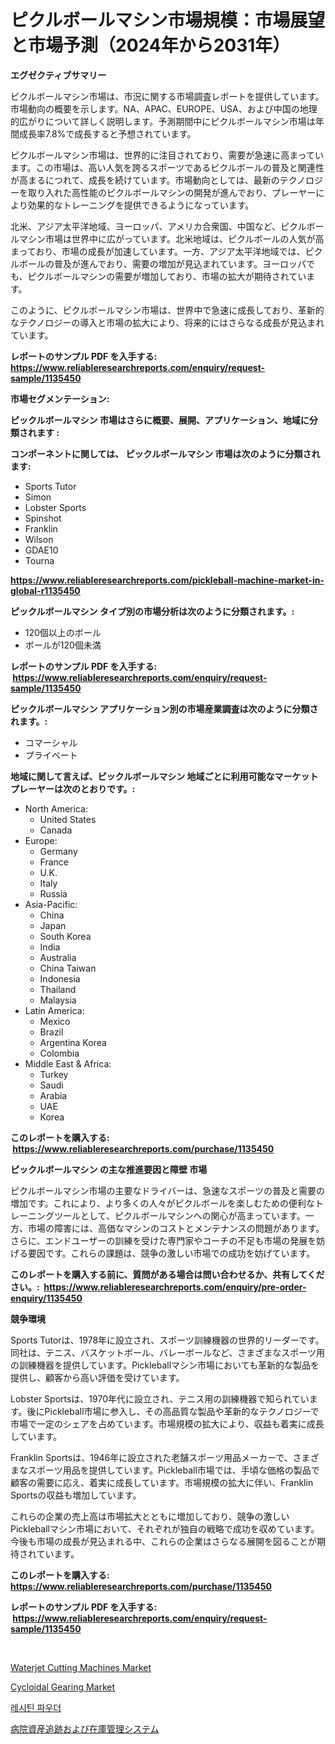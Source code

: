 <p><h1>ピクルボールマシン市場規模：市場展望と市場予測（2024年から2031年）</h1></p><p><strong>エグゼクティブサマリー</strong></p>
<p><p>ピクルボールマシン市場は、市況に関する市場調査レポートを提供しています。市場動向の概要を示します。NA、APAC、EUROPE、USA、および中国の地理的広がりについて詳しく説明します。予測期間中にピクルボールマシン市場は年間成長率7.8%で成長すると予想されています。</p><p>ピクルボールマシン市場は、世界的に注目されており、需要が急速に高まっています。この市場は、高い人気を誇るスポーツであるピクルボールの普及と関連性が高まるにつれて、成長を続けています。市場動向としては、最新のテクノロジーを取り入れた高性能のピクルボールマシンの開発が進んでおり、プレーヤーにより効果的なトレーニングを提供できるようになっています。</p><p>北米、アジア太平洋地域、ヨーロッパ、アメリカ合衆国、中国など、ピクルボールマシン市場は世界中に広がっています。北米地域は、ピクルボールの人気が高まっており、市場の成長が加速しています。一方、アジア太平洋地域では、ピクルボールの普及が進んでおり、需要の増加が見込まれています。ヨーロッパでも、ピクルボールマシンの需要が増加しており、市場の拡大が期待されています。</p><p>このように、ピクルボールマシン市場は、世界中で急速に成長しており、革新的なテクノロジーの導入と市場の拡大により、将来的にはさらなる成長が見込まれています。</p></p>
<p><strong>レポートのサンプル PDF を入手する: <a href="https://www.reliableresearchreports.com/enquiry/request-sample/1135450">https://www.reliableresearchreports.com/enquiry/request-sample/1135450</a></strong></p>
<p><strong>市場セグメンテーション:</strong></p>
<p><strong> ピックルボールマシン 市場はさらに概要、展開、アプリケーション、地域に分類されます :</strong></p>
<p><strong>コンポーネントに関しては、 ピックルボールマシン 市場は次のように分類されます: &nbsp;</strong></p>
<p><ul><li>Sports Tutor</li><li>Simon</li><li>Lobster Sports</li><li>Spinshot</li><li>Franklin</li><li>Wilson</li><li>GDAE10</li><li>Tourna</li></ul></p>
<p><strong><a href="https://www.reliableresearchreports.com/pickleball-machine-market-in-global-r1135450">https://www.reliableresearchreports.com/pickleball-machine-market-in-global-r1135450</a></strong></p>
<p><strong> ピックルボールマシン タイプ別の市場分析は次のように分類されます。:</strong></p>
<p><ul><li>120個以上のボール</li><li>ボールが120個未満</li></ul></p>
<p><strong>レポートのサンプル PDF を入手する: &nbsp;<a href="https://www.reliableresearchreports.com/enquiry/request-sample/1135450">https://www.reliableresearchreports.com/enquiry/request-sample/1135450</a></strong></p>
<p><strong> ピックルボールマシン アプリケーション別の市場産業調査は次のように分類されます。:</strong></p>
<p><ul><li>コマーシャル</li><li>プライベート</li></ul></p>
<p><strong>地域に関して言えば、ピックルボールマシン 地域ごとに利用可能なマーケットプレーヤーは次のとおりです。:</strong></p>
<p><ul>
    <li>
        North America:
        <ul>
            <li>United States</li>
            <li>Canada</li>
        </ul>
    </li>
    <li>
        Europe:
        <ul>
            <li>Germany</li>
            <li>France</li>
            <li>U.K.</li>
            <li>Italy</li>
            <li>Russia</li>
        </ul>
    </li>
    <li>
        Asia-Pacific:
        <ul>
            <li>China</li>
            <li>Japan</li>
            <li>South Korea</li>
            <li>India</li>
            <li>Australia</li>
            <li>China Taiwan</li>
            <li>Indonesia</li>
            <li>Thailand</li>
            <li>Malaysia</li>
        </ul>
    </li>
    <li>
        Latin America:
        <ul>
            <li>Mexico</li>
            <li>Brazil</li>
            <li>Argentina Korea</li>
            <li>Colombia</li>
        </ul>
    </li>
    <li>
        Middle East & Africa:
        <ul>
            <li>Turkey</li>
            <li>Saudi</li>
            <li>Arabia</li>
            <li>UAE</li>
            <li>Korea</li>
        </ul>
    </li>
    </ul></p>
<p><strong>このレポートを購入する: &nbsp;<a href="https://www.reliableresearchreports.com/purchase/1135450">https://www.reliableresearchreports.com/purchase/1135450</a></strong></p>
<p><strong>ピックルボールマシン の主な推進要因と障壁 市場</strong></p>
<p><p>ピクルボールマシン市場の主要なドライバーは、急速なスポーツの普及と需要の増加です。これにより、より多くの人々がピクルボールを楽しむための便利なトレーニングツールとして、ピクルボールマシンへの関心が高まっています。一方、市場の障害には、高価なマシンのコストとメンテナンスの問題があります。さらに、エンドユーザーの訓練を受けた専門家やコーチの不足も市場の発展を妨げる要因です。これらの課題は、競争の激しい市場での成功を妨げています。</p></p>
<p><strong>このレポートを購入する前に、質問がある場合は問い合わせるか、共有してください。:&nbsp; <a href="https://www.reliableresearchreports.com/enquiry/pre-order-enquiry/1135450">https://www.reliableresearchreports.com/enquiry/pre-order-enquiry/1135450</a></strong></p>
<p><strong>競争環境</strong></p>
<p><p>Sports Tutorは、1978年に設立され、スポーツ訓練機器の世界的リーダーです。同社は、テニス、バスケットボール、バレーボールなど、さまざまなスポーツ用の訓練機器を提供しています。Pickleballマシン市場においても革新的な製品を提供し、顧客から高い評価を受けています。</p><p>Lobster Sportsは、1970年代に設立され、テニス用の訓練機器で知られています。後にPickleball市場に参入し、その高品質な製品や革新的なテクノロジーで市場で一定のシェアを占めています。市場規模の拡大により、収益も着実に成長しています。</p><p>Franklin Sportsは、1946年に設立された老舗スポーツ用品メーカーで、さまざまなスポーツ用品を提供しています。Pickleball市場では、手頃な価格の製品で顧客の需要に応え、着実に成長しています。市場規模の拡大に伴い、Franklin Sportsの収益も増加しています。</p><p>これらの企業の売上高は市場拡大とともに増加しており、競争の激しいPickleballマシン市場において、それぞれが独自の戦略で成功を収めています。今後も市場の成長が見込まれる中、これらの企業はさらなる展開を図ることが期待されています。</p></p>
<p><strong>このレポートを購入する: &nbsp; <a href="https://www.reliableresearchreports.com/purchase/1135450">https://www.reliableresearchreports.com/purchase/1135450</a></strong></p>
<p><strong>レポートのサンプル PDF を入手する: &nbsp;<a href="https://www.reliableresearchreports.com/enquiry/request-sample/1135450">https://www.reliableresearchreports.com/enquiry/request-sample/1135450</a></strong><strong></strong></p>
<p>&nbsp;</p>
<p><p><a href="https://github.com/Glendatilghmankmgz0rbhwpy/Market-Research-Report-List-2/blob/main/waterjet-cutting-machines-market.md">Waterjet Cutting Machines Market</a></p><p><a href="https://github.com/dx0328/Market-Research-Report-List-2/blob/main/cycloidal-gearing-market.md">Cycloidal Gearing Market</a></p><p><a href="https://github.com/fernandotryO5lson96765/Market-Research-Report-List-1/blob/main/118696824542.md">레시틴 파우더</a></p><p><a href="https://github.com/cbigkbh02719/Market-Research-Report-List-1/blob/main/879322926456.md">病院資産追跡および在庫管理システム</a></p></p>